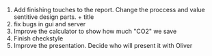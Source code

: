 1. Add finishing touches to the report. Change the proccess and value sentitive design parts. + title
2. fix bugs in gui and server
3. Improve the calculator to show how much "CO2" we save
4. Finish checkstyle
5. Improve the presentation. Decide who will present it with Oliver